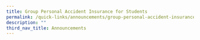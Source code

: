 ```yaml
---
title: Group Personal Accident Insurance for Students
permalink: /quick-links/announcements/group-personal-accident-insurance-for-students/
description: ""
third_nav_title: Announcements
---
```

